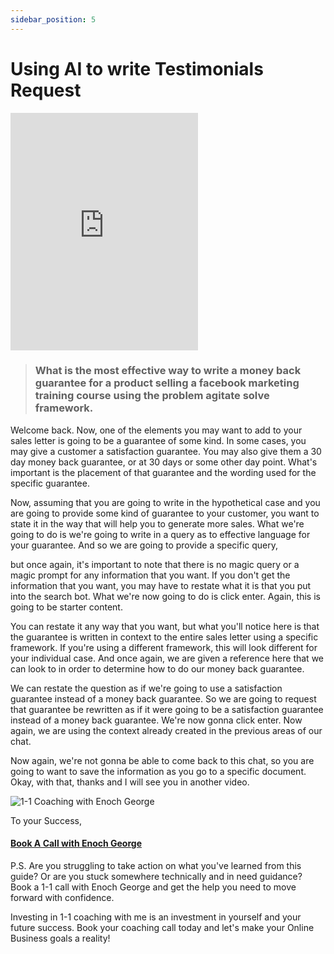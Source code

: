 ```yaml
---
sidebar_position: 5
---
```

# Using AI to write Testimonials Request

<iframe class="is-fullwidth" height="380" src="https://www.youtube.com/embed/PnIEGui1ZVc" title="YouTube video player" frameborder="0" allow="accelerometer; autoplay; clipboard-write; encrypted-media; gyroscope; picture-in-picture; web-share" allowfullscreen="allowfullscreen"></iframe>


>  ### What is the most effective way to write a money back guarantee for a product selling a facebook marketing training course using the problem agitate solve framework.

Welcome back. Now, one of the elements you may want to add to your sales letter is going to be a guarantee of some kind. In some cases, you may give a customer a satisfaction guarantee. You may also give them a 30 day money back guarantee, or at 30 days or some other day point. What's important is the placement of that guarantee and the wording used for the specific guarantee.

Now, assuming that you are going to write in the hypothetical case and you are going to provide some kind of guarantee to your customer, you want to state it in the way that will help you to generate more sales. What we're going to do is we're going to write in a query as to effective language for your guarantee. And so we are going to provide a specific query,

but once again, it's important to note that there is no magic query or a magic prompt for any information that you want. If you don't get the information that you want, you may have to restate what it is that you put into the search bot. What we're now going to do is click enter. Again, this is going to be starter content.

You can restate it any way that you want, but what you'll notice here is that the guarantee is written in context to the entire sales letter using a specific framework. If you're using a different framework, this will look different for your individual case. And once again, we are given a reference here that we can look to in order to determine how to do our money back guarantee.

We can restate the question as if we're going to use a satisfaction guarantee instead of a money back guarantee. So we are going to request that guarantee be rewritten as if it were going to be a satisfaction guarantee instead of a money back guarantee. We're now gonna click enter. Now again, we are using the context already created in the previous areas of our chat.

Now again, we're not gonna be able to come back to this chat, so you are going to want to save the information as you go to a specific document. Okay, with that, thanks and I will see you in another video.

![1-1 Coaching with Enoch George](https://trafficbingoassets.s3.us-east-2.amazonaws.com/enochgeorge120x120.jpeg)

To your Success, 

#### [Book A Call with Enoch George](https://buildbusiness.online/courses/youtube-secrets/)  

P.S. Are you struggling to take action on what you've learned from this guide? Or are you stuck somewhere technically and in need guidance? Book a 1-1 call with Enoch George and get the help you need to move forward with confidence.

Investing in 1-1 coaching with me is an investment in yourself and your future success. Book your coaching call today and let's make your Online Business goals a reality!


